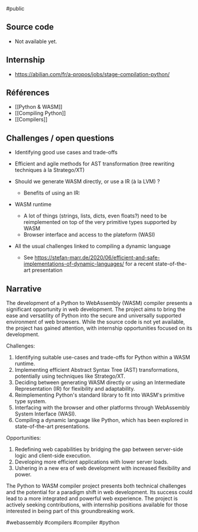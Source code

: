 #public

## Source code

- Not available yet.

## Internship

- <https://abilian.com/fr/a-propos/jobs/stage-compilation-python/>

## Références

- [[Python & WASM]]
- [[Compiling Python]]
- [[Compilers]]

## Challenges / open questions

- Identifying good use cases and trade-offs

- Efficient and agile methods for AST transformation (tree rewriting techniques à la Stratego/XT)

- Should we generate WASM directly, or use a IR (à la LVM) ?
    - Benefits of using an IR:

- WASM runtime
    - A lot of things (strings, lists, dicts, even floats?) need to be reimplemented on top of the very primitive types supported by WASM
    - Browser interface and access to the plateform (WASI)

- All the usual challenges linked to compiling a dynamic language
    - See https://stefan-marr.de/2020/06/efficient-and-safe-implementations-of-dynamic-languages/ for a recent state-of-the-art presentation

## Narrative

The development of a Python to WebAssembly (WASM) compiler presents a significant opportunity in web development. The project aims to bring the ease and versatility of Python into the secure and universally supported environment of web browsers. While the source code is not yet available, the project has gained attention, with internship opportunities focused on its development.

Challenges:

1. Identifying suitable use-cases and trade-offs for Python within a WASM runtime.
2. Implementing efficient Abstract Syntax Tree (AST) transformations, potentially using techniques like Stratego/XT.
3. Deciding between generating WASM directly or using an Intermediate Representation (IR) for flexibility and adaptability.
4. Reimplementing Python's standard library to fit into WASM's primitive type system.
5. Interfacing with the browser and other platforms through WebAssembly System Interface (WASI).
6. Compiling a dynamic language like Python, which has been explored in state-of-the-art presentations.

Opportunities:

1. Redefining web capabilities by bridging the gap between server-side logic and client-side execution.
2. Developing more efficient applications with lower server loads.
3. Ushering in a new era of web development with increased flexibility and power.

The Python to WASM compiler project presents both technical challenges and the potential for a paradigm shift in web development. Its success could lead to a more integrated and powerful web experience. The project is actively seeking contributions, with internship positions available for those interested in being part of this groundbreaking work.

<!-- Keywords -->
#webassembly #compilers #compiler #python
<!-- /Keywords -->
